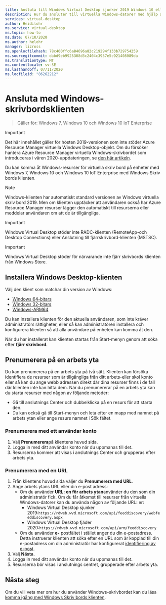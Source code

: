 ```yaml
---
title: Ansluta till Windows Virtual Desktop sjunker 2019 Windows 10 eller 7 – Azure
description: Hur du ansluter till virtuella Windows-datorer med hjälp av Windows Skriv bords klienten.
services: virtual-desktop
author: Heidilohr
ms.service: virtual-desktop
ms.topic: how-to
ms.date: 07/10/2020
ms.author: helohr
manager: lizross
ms.openlocfilehash: 78c400ffc6a84696a82c219294f133b729754259
ms.sourcegitcommit: dabd9eb9925308d3c2404c3957e5c921408089da
ms.translationtype: MT
ms.contentlocale: sv-SE
ms.lasthandoff: 07/11/2020
ms.locfileid: "86262212"
---
```

# <a name="connect-with-the-windows-desktop-client"></a>Ansluta med Windows-skrivbordsklienten

> Gäller för: Windows 7, Windows 10 och Windows 10 IoT Enterprise

>[!IMPORTANT]
>Det här innehållet gäller för hösten 2019-versionen som inte stöder Azure Resource Manager virtuella Windows Desktop-objekt. Om du försöker hantera Azure Resource Manager virtuella Windows-skrivbordet som introduceras i våren 2020-uppdateringen, se [den här artikeln](../connect-windows-7-10.md).

Du kan komma åt Windows-resurser för virtuella skriv bord på enheter med Windows 7, Windows 10 och Windows 10 IoT Enterprise med Windows Skriv bords klienten.

>[!NOTE]
>Windows-klienten har automatiskt standard versionen av Windows virtuella skriv bord 2019. Men om klienten upptäcker att användaren också har Azure Resource Manager resurser lägger den automatiskt till resurserna eller meddelar användaren om att de är tillgängliga.

> [!IMPORTANT]
> Windows Virtual Desktop stöder inte RADC-klienten (RemoteApp-och Desktop Connections) eller Anslutning till fjärrskrivbord-klienten (MSTSC).

> [!IMPORTANT]
> Windows Virtual Desktop stöder för närvarande inte fjärr skrivbords klienten från Windows Store.

## <a name="install-the-windows-desktop-client"></a>Installera Windows Desktop-klienten

Välj den klient som matchar din version av Windows:

- [Windows 64-bitars](https://go.microsoft.com/fwlink/?linkid=2068602)
- [Windows 32-bitars](https://go.microsoft.com/fwlink/?linkid=2098960)
- [Windows-ARM64](https://go.microsoft.com/fwlink/?linkid=2098961)

Du kan installera klienten för den aktuella användaren, som inte kräver administratörs rättigheter, eller så kan administratören installera och konfigurera klienten så att alla användare på enheten kan komma åt den.

När du har installerat kan klienten startas från Start-menyn genom att söka efter **fjärr skrivbord**.

## <a name="subscribe-to-a-workspace"></a>Prenumerera på en arbets yta

Du kan prenumerera på en arbets yta på två sätt. Klienten kan försöka identifiera de resurser som är tillgängliga från ditt arbets-eller skol konto eller så kan du ange webb adressen direkt där dina resurser finns i de fall där klienten inte kan hitta dem. När du prenumererar på en arbets yta kan du starta resurser med någon av följande metoder:

- Gå till anslutnings Center och dubbelklicka på en resurs för att starta den.
- Du kan också gå till Start-menyn och leta efter en mapp med namnet på arbets ytan eller ange resurs namnet i Sök fältet.

### <a name="subscribe-with-a-user-account"></a>Prenumerera med ett användar konto

1. Välj **Prenumerera**på klientens huvud sida.
2. Logga in med ditt användar konto när du uppmanas till det.
3. Resurserna kommer att visas i anslutnings Center och grupperas efter arbets yta.

### <a name="subscribe-with-a-url"></a>Prenumerera med en URL

1. Från klientens huvud sida väljer du **Prenumerera med URL**.
2. Ange arbets ytans URL eller din e-post adress:
   - Om du använder **URL: en för arbets ytan**använder du den som din administratör fick. Om du får åtkomst till resurser från virtuella Windows-datorer kan du använda någon av följande URL: er:
     - Windows Virtual Desktop sjunker 2019:`https://rdweb.wvd.microsoft.com/api/feeddiscovery/webfeeddiscovery.aspx`
     - Windows Virtual Desktop fjäder 2020:`https://rdweb.wvd.microsoft.com/api/arm/feeddiscovery`
   - Om du använder **e-** postfältet i stället anger du din e-postadress. Detta instruerar klienten att söka efter en URL som är kopplad till din e-postadress om din administratör har konfigurerat [identifiering av e-post](/windows-server/remote/remote-desktop-services/rds-email-discovery).
3. Välj **Nästa**.
4. Logga in med ditt användar konto när du uppmanas till det.
5. Resurserna bör visas i anslutnings centret, grupperade efter arbets yta.

## <a name="next-steps"></a>Nästa steg

Om du vill veta mer om hur du använder Windows-skrivbordet kan du läsa [komma igång med Windows Skriv bords klienten](/windows-server/remote/remote-desktop-services/clients/windowsdesktop/).

